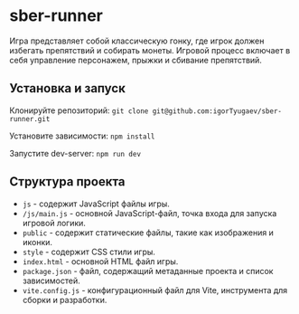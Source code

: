 # sber-runner

Игра представляет собой классическую гонку, где игрок должен избегать препятствий и собирать монеты. Игровой процесс
включает в себя управление персонажем, прыжки и сбивание препятствий.

## Установка и запуск

Клонируйте репозиторий:
`git clone git@github.com:igorTyugaev/sber-runner.git
`

Установите зависимости:
`npm install
`

Запустите dev-server:
`npm run dev
`

## Структура проекта
* `js` - содержит JavaScript файлы игры.
* `/js/main.js` - основной JavaScript-файл, точка входа для запуска игровой логики.
* `public` - содержит статические файлы, такие как изображения и иконки.
* `style` - содержит CSS стили игры.
* `index.html` - основной HTML файл игры.
* `package.json` - файл, содержащий метаданные проекта и список зависимостей.
* `vite.config.js` - конфигурационный файл для Vite, инструмента для сборки и разработки.
